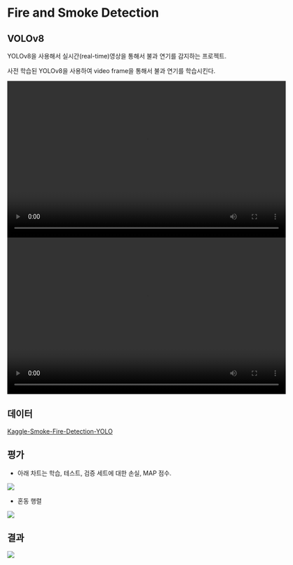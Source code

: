 # Fire and Smoke Detection

## VOLOv8
YOLOv8을 사용해서 실시간(real-time)영상을 통해서 불과 연기를 감지하는 프로젝트.

사전 학습된 YOLOv8을 사용하여 video frame을 통해서 불과 연기를 학습시킨다. 

<video width='640' height='360' controls>
    <source src="images/wildfire.mp4" type="video/mp4">
</video>
<video width='640' height='360' controls>
    <source src="images/wildfire_after.mp4" type="video/mp4">
</video>


## 데이터 
[Kaggle-Smoke-Fire-Detection-YOLO](https://www.kaggle.com/datasets/sayedgamal99/smoke-fire-detection-yolo/data)

## 평가
- 아래 차트는 학습, 테스트, 검증 세트에 대한 손실, MAP 점수.
<image src='images/results.png'>

- 혼동 행렬
<image src='images/confusion-matrix.png'>


## 결과
<image src='images/val_batch1_labels.jpg'>


